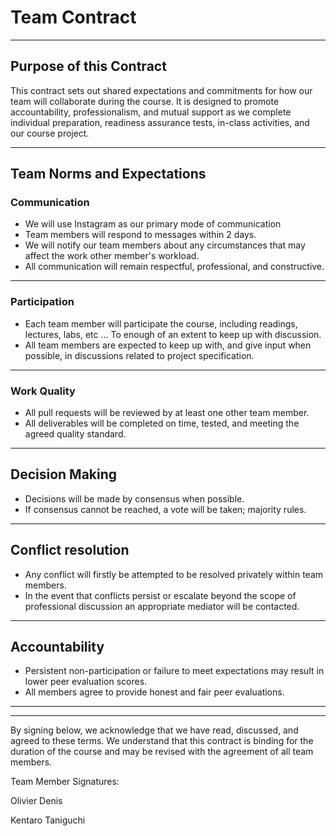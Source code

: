 # Team Contract


---
## Purpose of this Contract

This contract sets out shared expectations and commitments for how our team will collaborate during the course. It is designed to promote accountability, professionalism, and mutual support as we complete individual preparation, readiness assurance tests, in-class activities, and our course project.

---
## Team Norms and Expectations

### Communication

* We will use Instagram as our primary mode of communication
* Team members will respond to messages within 2 days.
* We will notify our team members about any circumstances that may affect the work other member's workload.
* All communication will remain respectful, professional, and constructive.

---

### Participation

* Each team member will participate the course, including readings, lectures, labs, etc ... To enough of an extent to keep up with discussion.
* All team members are expected to keep up with, and give input when possible, in discussions related to project specification.
---

### Work Quality

* All pull requests will be reviewed by at least one other team member.
* All deliverables will be completed on time, tested, and meeting the agreed quality standard.

---
## Decision Making

* Decisions will be made by consensus when possible.
* If consensus cannot be reached, a vote will be taken; majority rules.

---
## Conflict resolution

* Any conflict will firstly be attempted to be resolved privately within team members.
* In the event that conflicts persist or escalate beyond the scope of professional discussion an appropriate mediator will be contacted.

---

## Accountability

* Persistent non-participation or failure to meet expectations may result in lower peer evaluation scores.
* All members agree to provide honest and fair peer evaluations.
---

---

By signing below, we acknowledge that we have read, discussed, and agreed to these terms. We understand that this contract is binding for the duration of the course and may be revised with the agreement of all team members.

Team Member Signatures:

Olivier Denis

Kentaro Taniguchi